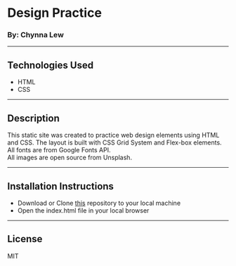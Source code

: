 # Design Practice

### By: Chynna Lew

<hr/>

## Technologies Used

* HTML
* CSS

<hr/>

## Description

This static site was created to practice web design elements using HTML and CSS. 
The layout is built with CSS Grid System and Flex-box elements. 
<br/>
All fonts are from Google Fonts API. 
<br/>
All images are open source from Unsplash.

<hr/>

## Installation Instructions

* Download or Clone [this](https://github.com/chynnalew/design-practice) repository to your local machine
* Open the index.html file in your local browser

<hr/>

## License

MIT

